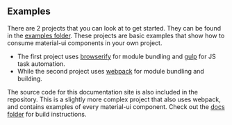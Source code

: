 ## Examples

There are 2 projects that you can look at to get started. They can be found
in the [examples folder](https://github.com/callemall/material-ui/tree/master/examples).
These projects are basic examples that show how to consume material-ui components in your own project.

- The first project uses [browserify](http://browserify.org/) for module bundling and
  [gulp](http://gulpjs.com/) for JS task automation.
- While the second project uses [webpack](http://webpack.github.io) for module bundling and building.

The source code for this documentation site is also included in the repository.
This is a slightly more complex project that also uses webpack, and contains
examples of every material-ui component.
Check out the [docs folder](https://github.com/callemall/material-ui/tree/master/docs) for
build instructions.
